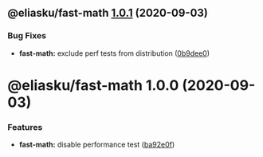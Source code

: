 ## @eliasku/fast-math [1.0.1](https://github.com/eliasku/ts-libs/compare/@eliasku/fast-math@1.0.0...@eliasku/fast-math@1.0.1) (2020-09-03)


### Bug Fixes

* **fast-math:** exclude perf tests from distribution ([0b9dee0](https://github.com/eliasku/ts-libs/commit/0b9dee0f43ae3c7156d2e530fdccdc58c7783487))

# @eliasku/fast-math 1.0.0 (2020-09-03)


### Features

* **fast-math:** disable performance test ([ba92e0f](https://github.com/eliasku/ts-libs/commit/ba92e0f83f4834c77a6ad7234e5dfe049fc3c004))
